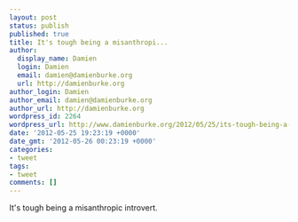 ```yaml
---
layout: post
status: publish
published: true
title: It's tough being a misanthropi...
author:
  display_name: Damien
  login: Damien
  email: damien@damienburke.org
  url: http://damienburke.org
author_login: Damien
author_email: damien@damienburke.org
author_url: http://damienburke.org
wordpress_id: 2264
wordpress_url: http://www.damienburke.org/2012/05/25/its-tough-being-a-misanthropi/
date: '2012-05-25 19:23:19 +0000'
date_gmt: '2012-05-26 00:23:19 +0000'
categories:
- tweet
tags:
- tweet
comments: []
---
```

<p>It's tough being a misanthropic introvert.</p>
